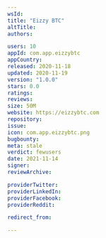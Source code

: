 ```yaml
---
wsId: 
title: "Eizzy BTC"
altTitle: 
authors:

users: 10
appId: com.app.eizzybtc
appCountry: 
released: 2020-11-18
updated: 2020-11-19
version: "1.0.0"
stars: 0.0
ratings: 
reviews: 
size: 50M
website: https://eizzybtc.com
repository: 
issue: 
icon: com.app.eizzybtc.png
bugbounty: 
meta: stale
verdict: fewusers
date: 2021-11-14
signer: 
reviewArchive:

providerTwitter: 
providerLinkedIn: 
providerFacebook: 
providerReddit: 

redirect_from:

---
```


